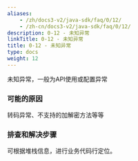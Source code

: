 ```yaml
---
aliases:
    - /zh/docs3-v2/java-sdk/faq/0/12/
    - /zh-cn/docs3-v2/java-sdk/faq/0/12/
description: 0-12 - 未知异常
linkTitle: 0-12 - 未知异常
title: 0-12 - 未知异常
type: docs
weight: 12
---
```






未知异常，一般为API使用或配置异常

### 可能的原因

转码异常、不支持的加解密方法等等

### 排查和解决步骤

可根据堆栈信息，进行业务代码行定位。